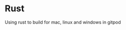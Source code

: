# Rust
Using rust to build for mac, linux and windows in gitpod

<!-- ```rust
curl --proto '=https' --tlsv1.2 -sSf https://sh.rustup.rs | sh -s -- -y
source $HOME/.cargo/env

cargo install cross

rustc --version
cross --version

cargo init

rustup target add x86_64-pc-windows-gnu
rustup target add x86_64-apple-darwin
rustup target add aarch64-apple-darwin

sudo apt-get update && sudo apt-get install -y mingw-w64
cargo build --target x86_64-pc-windows-gnu --release
ls target/x86_64-pc-windows-gnu/release/rust.exe
``` -->
